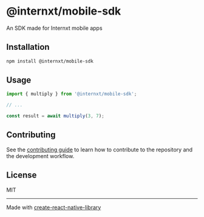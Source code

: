 # @internxt/mobile-sdk

An SDK made for Internxt mobile apps

## Installation

```sh
npm install @internxt/mobile-sdk
```

## Usage

```js
import { multiply } from '@internxt/mobile-sdk';

// ...

const result = await multiply(3, 7);
```

## Contributing

See the [contributing guide](CONTRIBUTING.md) to learn how to contribute to the repository and the development workflow.

## License

MIT

---

Made with [create-react-native-library](https://github.com/callstack/react-native-builder-bob)

